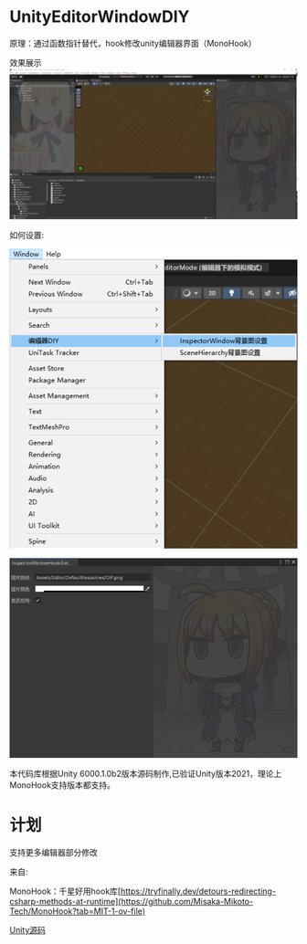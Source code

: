 # UnityEditorWindowDIY
原理：通过函数指针替代，hook修改unity编辑器界面（MonoHook）

效果展示
![图片加载中](img/1.png)

如何设置:

![图片加载中](img/2.png)

![图片加载中](img/3.png)

本代码库根据Unity 6000.1.0b2版本源码制作,已验证Unity版本2021，理论上MonoHook支持版本都支持。

# 计划
支持更多编辑器部分修改

来自:

MonoHook：千星好用hook库[https://tryfinally.dev/detours-redirecting-csharp-methods-at-runtime](https://github.com/Misaka-Mikoto-Tech/MonoHook?tab=MIT-1-ov-file)

[Unity源码](https://github.com/Unity-Technologies/UnityCsReference)
